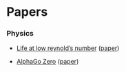 # Papers

### Physics
* [Life at low reynold’s number](low_reynolds.md) ([paper](http://www.damtp.cam.ac.uk/user/gold/pdfs/purcell.pdf))

* [AlphaGo Zero](ago-zero.md) ([paper](https://www.nature.com/articles/nature24270))
